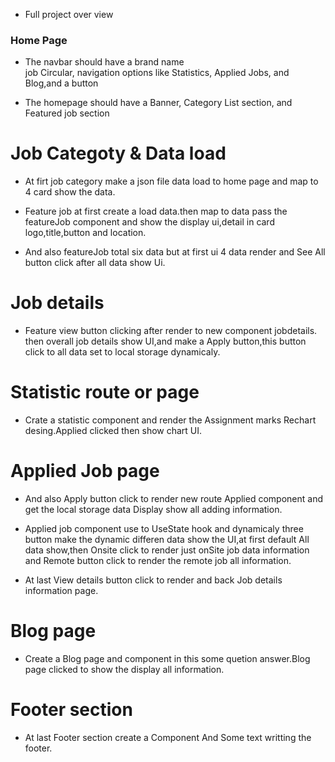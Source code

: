 *  Full project over view
### Home Page
- The navbar should have a brand name  
job Circular, navigation options like Statistics, Applied Jobs, and Blog,and a button
 * The homepage should have a Banner, Category List section, and Featured job
section
# Job Categoty & Data load
 * At firt job category make a json file  data load to home page and map to 4 card show the data.
 - Feature job at first create a load data.then map to data pass the featureJob component and show the display ui,detail in card logo,title,button and location.
 * And also featureJob total six data but at first ui 4 data render and See All button click after all data show Ui.

# Job details
 * Feature view button clicking after render to new component jobdetails. then  overall job details show  UI,and make a Apply button,this button click to all data set to local storage dynamicaly.

# Statistic route or page
* Crate a statistic component and render the Assignment marks Rechart desing.Applied clicked then show chart UI.
# Applied Job page

* And also Apply button click to render new route Applied component and get the local storage data Display show all adding information.

* Applied job component use to UseState hook and dynamicaly three button make the dynamic differen data show the UI,at first default All data show,then Onsite click to render just onSite job data information and Remote button click to render the remote job all information.

* At last View details button click to render and back Job details information page.


# Blog page 
* Create a Blog page and component in this some quetion answer.Blog page clicked to show the display all information.
# Footer  section
 * At last Footer section create a Component And Some text writting the footer.


